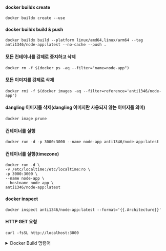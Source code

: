 #### docker buildx create
```
docker buildx create --use
```
#### docker buildx build & push
```
docker buildx build --platform linux/amd64,linux/arm64 --tag anti1346/node-app:latest --no-cache --push .
```
#### 모든 컨테이너를 강제로 중지하고 삭제
```
docker rm -f $(docker ps -aq --filter="name=node-app")
```
#### 모든 이미지를 강제로 삭제
```
docker rmi -f $(docker images -aq --filter=reference='anti1346/node-app')
```
#### dangling 이미지를 삭제(dangling 이미지란 사용되지 않는 이미지를 의미)
```
docker image prune
```
#### 컨테이너를 실행
```
docker run -d -p 3000:3000 --name node-app anti1346/node-app:latest
```
#### 컨테이너를 실행(timezone)
```
docker run -d \
-v /etc/localtime:/etc/localtime:ro \
-p 3000:3000 \
--name node-app \
--hostname node-app \
anti1346/node-app:latest
```
#### docker inspect
```
docker inspect anti1346/node-app:latest --format='{{.Architecture}}'
```
#### HTTP GET 요청
```
curl -fsSL http://localhost:3000
```

<details>
<summary>Docker Build 명령어</summary>

#### Docker 이미지 빌드
```
docker build -t anti1346/node-app:latest . --no-cache
```
#### Docker 레지스트리에 푸시
```
docker push anti1346/node-app:latest
```
</details>
